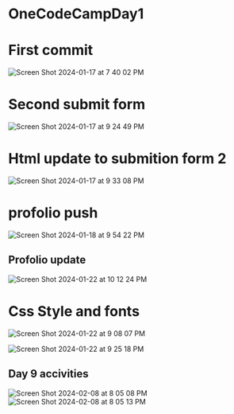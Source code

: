 # OneCodeCampDay1
<h1> First commit </h1>


![Screen Shot 2024-01-17 at 7 40 02 PM](https://github.com/White-OvO/OneCodeCampDay1/assets/120700219/3f914736-620d-417e-864d-7058b3c26cdf)


<h1> Second submit form </h1>


![Screen Shot 2024-01-17 at 9 24 49 PM](https://github.com/White-OvO/OneCodeCampDay1/assets/120700219/a6cd683f-5b9f-4ceb-9393-d918011b6ab3)

<h1> Html update to submition form 2 </h1>

![Screen Shot 2024-01-17 at 9 33 08 PM](https://github.com/White-OvO/OneCodeCampDay1/assets/120700219/561d8d8b-4423-47f0-9ff7-d17ac346c2c1)


<h1> profolio push </h1>


![Screen Shot 2024-01-18 at 9 54 22 PM](https://github.com/White-OvO/OneCodeCampDay1/assets/120700219/dc436378-a307-4d7f-9ca8-1c1352b03b36)
<h2>Profolio update </h2>



![Screen Shot 2024-01-22 at 10 12 24 PM](https://github.com/White-OvO/OneCodeCampDay1/assets/120700219/20e54f3f-4824-4dcb-9e6c-8cdebb19d54e)




<h1> Css Style and fonts </h1>

![Screen Shot 2024-01-22 at 9 08 07 PM](https://github.com/White-OvO/OneCodeCampDay1/assets/120700219/f7905b2e-6e8f-4042-b880-da784c28f89a)


![Screen Shot 2024-01-22 at 9 25 18 PM](https://github.com/White-OvO/OneCodeCampDay1/assets/120700219/dc959836-aabe-4dc2-88af-ccee4d451048)


<h2> Day 9 accivities </h2>


![Screen Shot 2024-02-08 at 8 05 08 PM](https://github.com/White-OvO/OneCodeCampDay1/assets/120700219/57443acd-3fb3-44f2-8b6f-2379b8625ac8)
![Screen Shot 2024-02-08 at 8 05 13 PM](https://github.com/White-OvO/OneCodeCampDay1/assets/120700219/5bf5d8f1-43b7-4d6a-a3ed-e9c4ee10ad4a)

